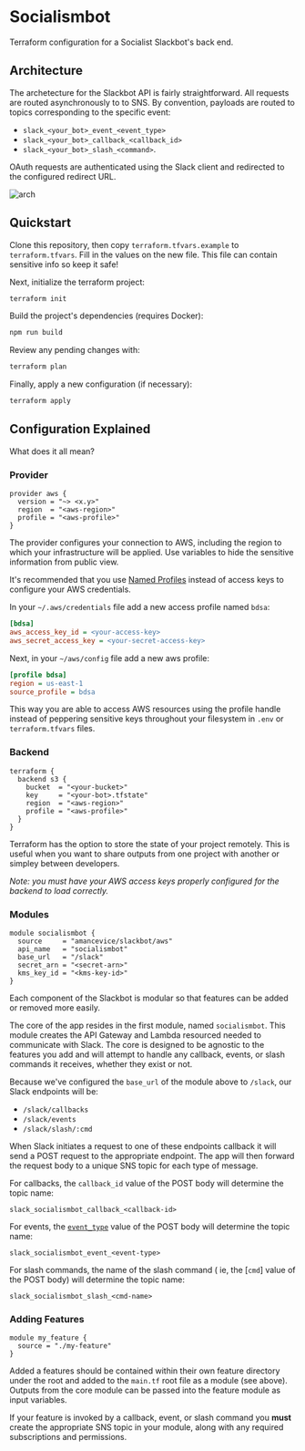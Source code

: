 # Socialismbot

Terraform configuration for a Socialist Slackbot's back end.

## Architecture

The archetecture for the Slackbot API is fairly straightforward. All requests are routed asynchronously to to SNS. By convention, payloads are routed to topics corresponding to the specific event:

- `slack_<your_bot>_event_<event_type>`
- `slack_<your_bot>_callback_<callback_id>`
- `slack_<your_bot>_slash_<command>`.

OAuth requests are authenticated using the Slack client and redirected to the configured redirect URL.

<img alt="arch" src="https://github.com/amancevice/terraform-aws-slackbot/blob/master/docs/images/arch.png?raw=true"/>

## Quickstart

Clone this repository, then copy `terraform.tfvars.example` to `terraform.tfvars`. Fill in the values on the new file. This file can contain sensitive info so keep it safe!

Next, initialize the terraform project:

```bash
terraform init
```

Build the project's dependencies (requires Docker):

```bash
npm run build
```

Review any pending changes with:

```bash
terraform plan
```

Finally, apply a new configuration (if necessary):

```bash
terraform apply
```

## Configuration Explained

What does it all mean?

### Provider

```hcl
provider aws {
  version = "~> <x.y>"
  region  = "<aws-region>"
  profile = "<aws-profile>"
}
```

The provider configures your connection to AWS, including the region to which your infrastructure will be applied. Use variables to hide the sensitive information from public view.

It's recommended that you use [Named Profiles](https://docs.aws.amazon.com/cli/latest/userguide/cli-configure-profiles.html) instead of access keys to configure your AWS credentials.

In your `~/.aws/credentials` file add a new access profile named `bdsa`:

```ini
[bdsa]
aws_access_key_id = <your-access-key>
aws_secret_access_key = <your-secret-access-key>
```

Next, in your `~/aws/config` file add a new aws profile:

```ini
[profile bdsa]
region = us-east-1
source_profile = bdsa
```

This way you are able to access AWS resources using the profile handle instead of peppering sensitive keys throughout your filesystem in `.env` or `terraform.tfvars` files.

### Backend

```hcl
terraform {
  backend s3 {
    bucket  = "<your-bucket>"
    key     = "<your-bot>.tfstate"
    region  = "<aws-region>"
    profile = "<aws-profile>"
  }
}
```

Terraform has the option to store the state of your project remotely. This is useful when you want to share outputs from one project with another or simpley between developers.

_Note: you must have your AWS access keys properly configured for the backend to load correctly._

### Modules

```hcl
module socialismbot {
  source     = "amancevice/slackbot/aws"
  api_name   = "socialismbot"
  base_url   = "/slack"
  secret_arn = "<secret-arn>"
  kms_key_id = "<kms-key-id>"
}
```

Each component of the Slackbot is modular so that features can be added or removed more easily.

The core of the app resides in the first module, named `socialismbot`. This module creates the API Gateway and Lambda resourced needed to communicate with Slack. The core is designed to be agnostic to the features you add and will attempt to handle any callback, events, or slash commands it receives, whether they exist or not.

Because we've configured the `base_url` of the module above to `/slack`, our Slack endpoints will be:

- `/slack/callbacks`
- `/slack/events`
- `/slack/slash/:cmd`

When Slack initiates a request to one of these endpoints callback it will send a POST request to the appropriate endpoint. The app will then forward the request body to a unique SNS topic for each type of message.

For callbacks, the `callback_id` value of the POST body will determine the topic name:

```
slack_socialismbot_callback_<callback-id>
```

For events, the [`event_type`](https://api.slack.com/events) value of the POST body will determine the topic name:

```
slack_socialismbot_event_<event-type>
```

For slash commands, the name of the slash command ( ie, the [`cmd`] value of the POST body) will determine the topic name:

```
slack_socialismbot_slash_<cmd-name>
```

### Adding Features

```hcl
module my_feature {
  source = "./my-feature"
}
```

Added a features should be contained within their own feature directory under the root and added to the `main.tf` root file as a module (see above). Outputs from the core module can be passed into the feature module as input variables.

If your feature is invoked by a callback, event, or slash command you **must** create the appropriate SNS topic in your module, along with any required subscriptions and permissions.

